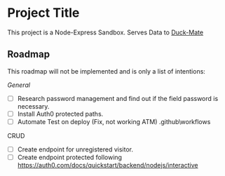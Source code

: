 # Project Title

This project is a Node-Express Sandbox. Serves Data to [Duck-Mate](https://github.com/Tirsog/duckmate)

## Roadmap

This roadmap will not be implemented and is only a list of intentions:

_General_

- [ ] Research password management and find out if the field password is necessary.
- [ ] Install Auth0 protected paths.
- [ ] Automate Test on deploy (Fix, not working ATM) .github\workflows

CRUD

- [ ] Create endpoint for unregistered visitor.
- [ ] Create endpoint protected following https://auth0.com/docs/quickstart/backend/nodejs/interactive
